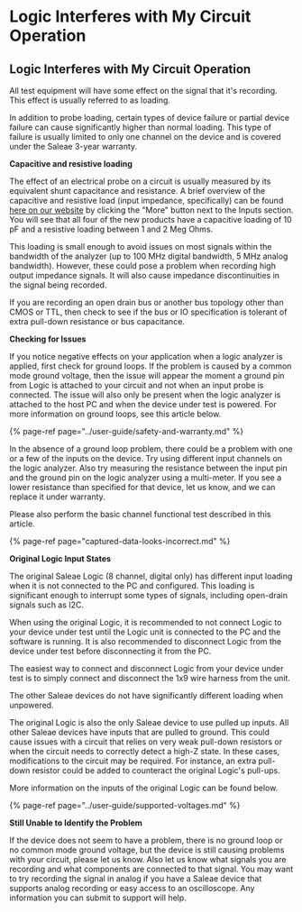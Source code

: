 # Logic Interferes with My Circuit Operation

## Logic Interferes with My Circuit Operation

All test equipment will have some effect on the signal that it's recording. This effect is usually referred to as loading.

In addition to probe loading, certain types of device failure or partial device failure can cause significantly higher than normal loading. This type of failure is usually limited to only one channel on the device and is covered under the Saleae 3-year warranty.

**Capacitive and resistive loading**

The effect of an electrical probe on a circuit is usually measured by its equivalent shunt capacitance and resistance. A brief overview of the capacitive and resistive load \(input impedance, specifically\) can be found [here on our website](https://www.saleae.com/#DatasheetTile) by clicking the "More" button next to the Inputs section. You will see that all four of the new products have a capacitive loading of 10 pF and a resistive loading between 1 and 2 Meg Ohms.

This loading is small enough to avoid issues on most signals within the bandwidth of the analyzer \(up to 100 MHz digital bandwidth, 5 MHz analog bandwidth\). However, these could pose a problem when recording high output impedance signals. It will also cause impedance discontinuities in the signal being recorded.

If you are recording an open drain bus or another bus topology other than CMOS or TTL, then check to see if the bus or IO specification is tolerant of extra pull-down resistance or bus capacitance.

**Checking for Issues**

If you notice negative effects on your application when a logic analyzer is applied, first check for ground loops. If the problem is caused by a common mode ground voltage, then the issue will appear the moment a ground pin from Logic is attached to your circuit and not when an input probe is connected. The issue will also only be present when the logic analyzer is attached to the host PC and when the device under test is powered. For more information on ground loops, see this article below.

{% page-ref page="../user-guide/safety-and-warranty.md" %}

In the absence of a ground loop problem, there could be a problem with one or a few of the inputs on the device. Try using different input channels on the logic analyzer. Also try measuring the resistance between the input pin and the ground pin on the logic analyzer using a multi-meter. If you see a lower resistance than specified for that device, let us know, and we can replace it under warranty.

Please also perform the basic channel functional test described in this article.

{% page-ref page="captured-data-looks-incorrect.md" %}

**Original Logic Input States**

The original Saleae Logic \(8 channel, digital only\) has different input loading when it is not connected to the PC and configured. This loading is significant enough to interrupt some types of signals, including open-drain signals such as I2C.

When using the original Logic, it is recommended to not connect Logic to your device under test until the Logic unit is connected to the PC and the software is running. It is also recommended to disconnect Logic from the device under test before disconnecting it from the PC.

The easiest way to connect and disconnect Logic from your device under test is to simply connect and disconnect the 1x9 wire harness from the unit.

The other Saleae devices do not have significantly different loading when unpowered.

The original Logic is also the only Saleae device to use pulled up inputs. All other Saleae devices have inputs that are pulled to ground. This could cause issues with a circuit that relies on very weak pull-down resistors or when the circuit needs to correctly detect a high-Z state. In these cases, modifications to the circuit may be required. For instance, an extra pull-down resistor could be added to counteract the original Logic's pull-ups.

More information on the inputs of the original Logic can be found below.

{% page-ref page="../user-guide/supported-voltages.md" %}

**Still Unable to Identify the Problem**

If the device does not seem to have a problem, there is no ground loop or no common mode ground voltage, but the device is still causing problems with your circuit, please let us know. Also let us know what signals you are recording and what components are connected to that signal. You may want to try recording the signal in analog if you have a Saleae device that supports analog recording or easy access to an oscilloscope. Any information you can submit to support will help.

